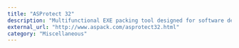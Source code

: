 ```yaml
---
title: "ASProtect 32"
description: "Multifunctional EXE packing tool designed for software developers to protect 32-bit applications with in-built application copy protection system."
external_url: "http://www.aspack.com/asprotect32.html"
category: "Miscellaneous"
---
```

